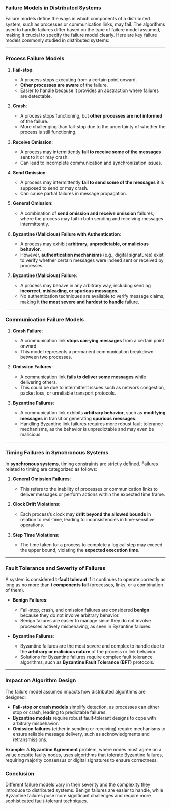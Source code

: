 ### Failure Models in Distributed Systems

Failure models define the ways in which components of a distributed system, such as processes or communication links, may fail. The algorithms used to handle failures differ based on the type of failure model assumed, making it crucial to specify the failure model clearly. Here are key failure models commonly studied in distributed systems:

---

### **Process Failure Models**

1. **Fail-stop**:
   - A process stops executing from a certain point onward.
   - **Other processes are aware** of the failure.
   - Easier to handle because it provides an abstraction where failures are detectable.

2. **Crash**:
   - A process stops functioning, but **other processes are not informed** of the failure.
   - More challenging than fail-stop due to the uncertainty of whether the process is still functioning.

3. **Receive Omission**:
   - A process may intermittently **fail to receive some of the messages** sent to it or may crash.
   - Can lead to incomplete communication and synchronization issues.

4. **Send Omission**:
   - A process may intermittently **fail to send some of the messages** it is supposed to send or may crash.
   - Can cause partial failures in message propagation.

5. **General Omission**:
   - A combination of **send omission and receive omission** failures, where the process may fail in both sending and receiving messages intermittently.

6. **Byzantine (Malicious) Failure with Authentication**:
   - A process may exhibit **arbitrary, unpredictable, or malicious behavior**.
   - However, **authentication mechanisms** (e.g., digital signatures) exist to verify whether certain messages were indeed sent or received by processes.

7. **Byzantine (Malicious) Failure**:
   - A process may behave in any arbitrary way, including sending **incorrect, misleading, or spurious messages**.
   - No authentication techniques are available to verify message claims, making it **the most severe and hardest to handle** failure.

---

### **Communication Failure Models**

1. **Crash Failure**:
   - A communication link **stops carrying messages** from a certain point onward.
   - This model represents a permanent communication breakdown between two processes.

2. **Omission Failures**:
   - A communication link **fails to deliver some messages** while delivering others.
   - This could be due to intermittent issues such as network congestion, packet loss, or unreliable transport protocols.

3. **Byzantine Failures**:
   - A communication link exhibits **arbitrary behavior**, such as **modifying messages** in transit or generating **spurious messages**.
   - Handling Byzantine link failures requires more robust fault tolerance mechanisms, as the behavior is unpredictable and may even be malicious.

---

### **Timing Failures in Synchronous Systems**

In **synchronous systems**, timing constraints are strictly defined. Failures related to timing are categorized as follows:

1. **General Omission Failures**:
   - This refers to the inability of processes or communication links to deliver messages or perform actions within the expected time frame.

2. **Clock Drift Violations**:
   - Each process’s clock may **drift beyond the allowed bounds** in relation to real-time, leading to inconsistencies in time-sensitive operations.

3. **Step Time Violations**:
   - The time taken for a process to complete a logical step may exceed the upper bound, violating the **expected execution time**.

---

### **Fault Tolerance and Severity of Failures**

A system is considered **t-fault tolerant** if it continues to operate correctly as long as no more than **t components fail** (processes, links, or a combination of them).

- **Benign Failures**:
  - Fail-stop, crash, and omission failures are considered **benign** because they do not involve arbitrary behavior.
  - Benign failures are easier to manage since they do not involve processes actively misbehaving, as seen in Byzantine failures.
  
- **Byzantine Failures**:
  - Byzantine failures are the most severe and complex to handle due to the **arbitrary or malicious nature** of the process or link behavior.
  - Solutions for Byzantine failures require complex fault tolerance algorithms, such as **Byzantine Fault Tolerance (BFT)** protocols.

---

### **Impact on Algorithm Design**

The failure model assumed impacts how distributed algorithms are designed:

- **Fail-stop or crash models** simplify detection, as processes can either stop or crash, leading to predictable failures.
- **Byzantine models** require robust fault-tolerant designs to cope with arbitrary misbehavior.
- **Omission failures** (either in sending or receiving) require mechanisms to ensure reliable message delivery, such as acknowledgments and retransmissions.
  
**Example**: A **Byzantine Agreement** problem, where nodes must agree on a value despite faulty nodes, uses algorithms that tolerate Byzantine failures, requiring majority consensus or digital signatures to ensure correctness.

### Conclusion

Different failure models vary in their severity and the complexity they introduce to distributed systems. Benign failures are easier to handle, while Byzantine failures pose more significant challenges and require more sophisticated fault-tolerant techniques.
